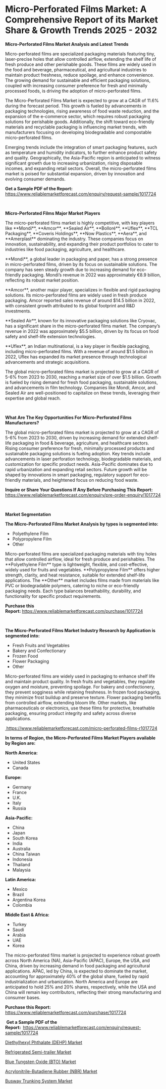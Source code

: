 <p><h1>Micro-Perforated Films Market: A Comprehensive Report of its Market Share & Growth Trends 2025 - 2032</h1></p><p><strong>Micro-Perforated Films Market Analysis and Latest Trends</strong></p>
<p><p>Micro-perforated films are specialized packaging materials featuring tiny, laser-precise holes that allow controlled airflow, extending the shelf life of fresh produce and other perishable goods. These films are widely used in the food and beverage, pharmaceutical, and agricultural industries to maintain product freshness, reduce spoilage, and enhance convenience. The growing demand for sustainable and efficient packaging solutions, coupled with increasing consumer preference for fresh and minimally processed foods, is driving the adoption of micro-perforated films.</p><p>The Micro-Perforated Films Market is expected to grow at a CAGR of 11.6% during the forecast period. This growth is fueled by advancements in packaging technologies, rising awareness of food waste reduction, and the expansion of the e-commerce sector, which requires robust packaging solutions for perishable goods. Additionally, the shift toward eco-friendly materials and recyclable packaging is influencing market trends, with manufacturers focusing on developing biodegradable and compostable micro-perforated films.</p><p>Emerging trends include the integration of smart packaging features, such as temperature and humidity indicators, to further enhance product safety and quality. Geographically, the Asia-Pacific region is anticipated to witness significant growth due to increasing urbanization, rising disposable incomes, and expanding retail sectors. Overall, the micro-perforated films market is poised for substantial expansion, driven by innovation and evolving consumer demands.</p></p>
<p><strong>Get a Sample PDF of the Report:&nbsp;</strong> <a href="https://www.reliablemarketforecast.com/enquiry/request-sample/1017724?utm_campaign=1899&utm_medium=2&utm_source=Github&utm_content=ia&utm_term=26012025&utm_id=micro-perforated-films">https://www.reliablemarketforecast.com/enquiry/request-sample/1017724</a></p>
<p>&nbsp;</p>
<p><strong>Micro-Perforated Films Major Market Players</strong></p>
<p><p>The micro-perforated films market is highly competitive, with key players like **Mondi**, **Amcor**, **Sealed Air**, **Bolloré**, **Uflex**, **TCL Packaging**, **Coveris Holdings**, **Now Plastics**, **Aera**, and **Amerplast** dominating the industry. These companies focus on innovation, sustainability, and expanding their product portfolios to cater to industries like food packaging, agriculture, and healthcare.</p><p>**Mondi**, a global leader in packaging and paper, has a strong presence in micro-perforated films, driven by its focus on sustainable solutions. The company has seen steady growth due to increasing demand for eco-friendly packaging. Mondi’s revenue in 2022 was approximately €8.9 billion, reflecting its robust market position.</p><p>**Amcor**, another major player, specializes in flexible and rigid packaging solutions. Its micro-perforated films are widely used in fresh produce packaging. Amcor reported sales revenue of around $14.5 billion in 2022, with consistent growth attributed to its global footprint and R&D investments.</p><p>**Sealed Air**, known for its innovative packaging solutions like Cryovac, has a significant share in the micro-perforated films market. The company’s revenue in 2022 was approximately $5.5 billion, driven by its focus on food safety and shelf-life extension technologies.</p><p>**Uflex**, an Indian multinational, is a key player in flexible packaging, including micro-perforated films. With a revenue of around $1.5 billion in 2022, Uflex has expanded its market presence through technological advancements and strategic acquisitions.</p><p>The global micro-perforated films market is projected to grow at a CAGR of 5-6% from 2023 to 2030, reaching a market size of over $1.5 billion. Growth is fueled by rising demand for fresh food packaging, sustainable solutions, and advancements in film technology. Companies like Mondi, Amcor, and Sealed Air are well-positioned to capitalize on these trends, leveraging their expertise and global reach.</p></p>
<p>&nbsp;</p>
<p><strong>What Are The Key Opportunities For Micro-Perforated Films Manufacturers?</strong></p>
<p><p>The global micro-perforated films market is projected to grow at a CAGR of 5-6% from 2023 to 2030, driven by increasing demand for extended shelf-life packaging in food & beverage, agriculture, and healthcare sectors. Rising consumer preference for fresh, minimally processed products and sustainable packaging solutions is fueling adoption. Key trends include advancements in laser perforation technology, biodegradable materials, and customization for specific product needs. Asia-Pacific dominates due to rapid urbanization and expanding retail sectors. Future growth will be shaped by innovations in smart packaging, regulatory support for eco-friendly materials, and heightened focus on reducing food waste.</p></p>
<p><strong>Inquire or Share Your Questions If Any Before Purchasing This Report:</strong> <a href="https://www.reliablemarketforecast.com/enquiry/pre-order-enquiry/1017724?utm_campaign=1899&utm_medium=2&utm_source=Github&utm_content=ia&utm_term=26012025&utm_id=micro-perforated-films">https://www.reliablemarketforecast.com/enquiry/pre-order-enquiry/1017724</a></p>
<p>&nbsp;</p>
<p><strong>Market Segmentation</strong></p>
<p><strong>The Micro-Perforated Films Market Analysis by types is segmented into:</strong></p>
<p><ul><li>Polyethylene Film</li><li>Polypropylene Film</li><li>Other</li></ul></p>
<p><p>Micro-perforated films are specialized packaging materials with tiny holes that allow controlled airflow, ideal for fresh produce and perishables. The **Polyethylene Film** type is lightweight, flexible, and cost-effective, widely used for fruits and vegetables. **Polypropylene Film** offers higher strength, clarity, and heat resistance, suitable for extended shelf-life applications. The **Other** market includes films made from materials like PVC or biodegradable polymers, catering to niche or eco-friendly packaging needs. Each type balances breathability, durability, and functionality for specific product requirements.</p></p>
<p><strong>Purchase this Report:&nbsp;</strong><a href="https://www.reliablemarketforecast.com/purchase/1017724?utm_campaign=1899&utm_medium=2&utm_source=Github&utm_content=ia&utm_term=26012025&utm_id=micro-perforated-films">https://www.reliablemarketforecast.com/purchase/1017724</a></p>
<p>&nbsp;</p>
<p><strong>The Micro-Perforated Films Market Industry Research by Application is segmented into:</strong></p>
<p><ul><li>Fresh Fruits and Vegetables</li><li>Bakery and Confectionary</li><li>Frozen Food</li><li>Flower Packaging</li><li>Other</li></ul></p>
<p><p>Micro-perforated films are widely used in packaging to enhance shelf life and maintain product quality. In fresh fruits and vegetables, they regulate oxygen and moisture, preventing spoilage. For bakery and confectionery, they prevent sogginess while retaining freshness. In frozen food packaging, they minimize frost buildup and preserve texture. Flower packaging benefits from controlled airflow, extending bloom life. Other markets, like pharmaceuticals or electronics, use these films for protective, breathable packaging, ensuring product integrity and safety across diverse applications.</p></p>
<p><a href="https://www.reliablemarketforecast.com/micro-perforated-films-r1017724?utm_campaign=1899&utm_medium=2&utm_source=Github&utm_content=ia&utm_term=26012025&utm_id=micro-perforated-films">&nbsp;https://www.reliablemarketforecast.com/micro-perforated-films-r1017724</a></p>
<p><strong>In terms of Region, the Micro-Perforated Films Market Players available by Region are:</strong></p>
<p>
    <p> <strong> North America: </strong>
        <ul>
            <li>United States</li>
            <li>Canada</li>
        </ul>
        </p> 
    <p> <strong> Europe: </strong>
        <ul>
            <li>Germany</li>
            <li>France</li>
            <li>U.K.</li>
            <li>Italy</li>
            <li>Russia</li>
        </ul>
        </p> 
    <p> <strong> Asia-Pacific: </strong>
        <ul>
            <li>China</li>
            <li>Japan</li>
            <li>South Korea</li>
            <li>India</li>
            <li>Australia</li>
            <li>China Taiwan</li>
            <li>Indonesia</li>
            <li>Thailand</li>
            <li>Malaysia</li>
        </ul>
        </p> 
    <p> <strong> Latin America: </strong>
        <ul>
            <li>Mexico</li>
            <li>Brazil</li>
            <li>Argentina Korea</li>
            <li>Colombia</li>
        </ul>
        </p> 
    <p> <strong> Middle East & Africa: </strong>
        <ul>
            <li>Turkey</li>
            <li>Saudi</li>
            <li>Arabia</li>
            <li>UAE</li>
            <li>Korea</li>
        </ul>
    </p>
    </p>
<p><p>The micro-perforated films market is projected to experience robust growth across North America (NA), Asia-Pacific (APAC), Europe, the USA, and China, driven by increasing demand in food packaging and agricultural applications. APAC, led by China, is expected to dominate the market, accounting for approximately 40% of the global share, fueled by rapid industrialization and urbanization. North America and Europe are anticipated to hold 25% and 20% shares, respectively, while the USA and China will remain key contributors, reflecting their strong manufacturing and consumer bases.</p></p>
<p><strong>Purchase this Report: </strong><a href="https://www.reliablemarketforecast.com/purchase/1017724?utm_campaign=1899&utm_medium=2&utm_source=Github&utm_content=ia&utm_term=26012025&utm_id=micro-perforated-films">https://www.reliablemarketforecast.com/purchase/1017724</a></p>
<p>&nbsp;<strong>Get a Sample PDF of the Report:&nbsp;&nbsp;</strong><a href="https://www.reliablemarketforecast.com/enquiry/request-sample/1017724?utm_campaign=1899&utm_medium=2&utm_source=Github&utm_content=ia&utm_term=26012025&utm_id=micro-perforated-films">https://www.reliablemarketforecast.com/enquiry/request-sample/1017724</a></p>
<p><strong></strong></p>
<p><p><a href="https://www.linkedin.com/pulse/diethylhexyl-phthalate-dehp-market-report-mines-projected-cagr-rvyhe?utm_campaign=1899&utm_medium=2&utm_source=Github&utm_content=ia&utm_term=26012025&utm_id=micro-perforated-films">Diethylhexyl Phthalate (DEHP) Market</a></p><p><a href="https://www.linkedin.com/pulse/global-refrigerated-semi-trailer-market-trends-innovations-ejf6c?utm_campaign=1899&utm_medium=2&utm_source=Github&utm_content=ia&utm_term=26012025&utm_id=micro-perforated-films">Refrigerated Semi-trailer Market</a></p><p><a href="https://www.linkedin.com/pulse/market-size-growth-blue-tungsten-oxide-bto-markrt-upcoming-years-dokte?utm_campaign=1899&utm_medium=2&utm_source=Github&utm_content=ia&utm_term=26012025&utm_id=micro-perforated-films">Blue Tungsten Oxide (BTO) Market</a></p><p><a href="https://www.linkedin.com/pulse/analyzing-acrylonitrile-butadiene-rubber-nbr-market-expected-gbawe?utm_campaign=1899&utm_medium=2&utm_source=Github&utm_content=ia&utm_term=26012025&utm_id=micro-perforated-films">Acrylonitrile-Butadiene Rubber (NBR) Market</a></p><p><a href="https://www.linkedin.com/pulse/global-busway-trunking-system-market-forecast-2025-2032-sustained-yjzte?utm_campaign=1899&utm_medium=2&utm_source=Github&utm_content=ia&utm_term=26012025&utm_id=micro-perforated-films">Busway Trunking System Market</a></p></p>